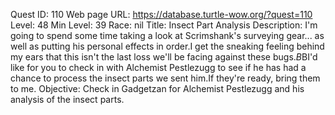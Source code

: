Quest ID: 110
Web page URL: https://database.turtle-wow.org/?quest=110
Level: 48
Min Level: 39
Race: nil
Title: Insect Part Analysis
Description: I'm going to spend some time taking a look at Scrimshank's surveying gear... as well as putting his personal effects in order.I get the sneaking feeling behind my ears that this isn't the last loss we'll be facing against these bugs.$B$BI'd like for you to check in with Alchemist Pestlezugg to see if he has had a chance to process the insect parts we sent him.If they're ready, bring them to me.
Objective: Check in Gadgetzan for Alchemist Pestlezugg and his analysis of the insect parts.
